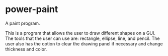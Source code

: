 # power-paint
A paint program.

This is a program that allows the user to draw different 
shapes on a GUI. The tools that the user can use are:
rectangle, ellipse, line, and pencil. The user also has
the option to clear the drawing panel if necessary and
change thickness and color. 
